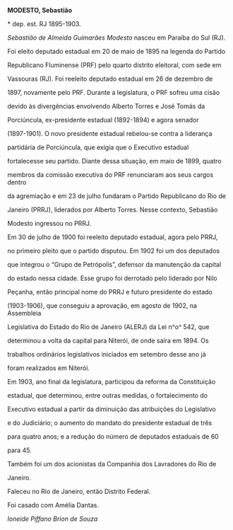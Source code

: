 **MODESTO, Sebastião**



\* dep. est. RJ 1895-1903.



*Sebastião de Almeida Guimarães Modesto* nasceu em Paraíba do Sul (RJ).



Foi eleito deputado estadual em 20 de maio de 1895 na legenda do Partido

Republicano Fluminense (PRF) pelo quarto distrito eleitoral, com sede em

Vassouras (RJ). Foi reeleito deputado estadual em 26 de dezembro de

1897, novamente pelo PRF. Durante a legislatura, o PRF sofreu uma cisão

devido às divergências envolvendo Alberto Torres e José Tomás da

Porciúncula, ex-presidente estadual (1892-1894) e agora senador

(1897-1901). O novo presidente estadual rebelou-se contra a liderança

partidária de Porciúncula, que exigia que o Executivo estadual

fortalecesse seu partido. Diante dessa situação, em maio de 1899, quatro

membros da comissão executiva do PRF renunciaram aos seus cargos dentro

da agremiação e em 23 de julho fundaram o Partido Republicano do Rio de

Janeiro (PRRJ), liderados por Alberto Torres. Nesse contexto, Sebastião

Modesto ingressou no PRRJ.



Em 30 de julho de 1900 foi reeleito deputado estadual, agora pelo PRRJ,

no primeiro pleito que o partido disputou. Em 1902 foi um dos deputados

que integrou o “Grupo de Petrópolis”, defensor da manutenção da capital

do estado nessa cidade. Esse grupo foi derrotado pelo liderado por Nilo

Peçanha, então principal nome do PRRJ e futuro presidente do estado

(1903-1906), que conseguiu a aprovação, em agosto de 1902, na Assembleia

Legislativa do Estado do Rio de Janeiro (ALERJ) da Lei n^o^ 542, que

determinou a volta da capital para Niterói, de onde saíra em 1894. Os

trabalhos ordinários legislativos iniciados em setembro desse ano já

foram realizados em Niterói.



Em 1903, ano final da legislatura, participou da reforma da Constituição

estadual, que determinou, entre outras medidas, o fortalecimento do

Executivo estadual a partir da diminuição das atribuições do Legislativo

e do Judiciário; o aumento do mandato do presidente estadual de três

para quatro anos; e a redução do número de deputados estaduais de 60

para 45.



Também foi um dos acionistas da Companhia dos Lavradores do Rio de

Janeiro.



Faleceu no Rio de Janeiro, então Distrito Federal.



Foi casado com Amélia Dantas.



*Ioneide Piffano Brion de Souza*



